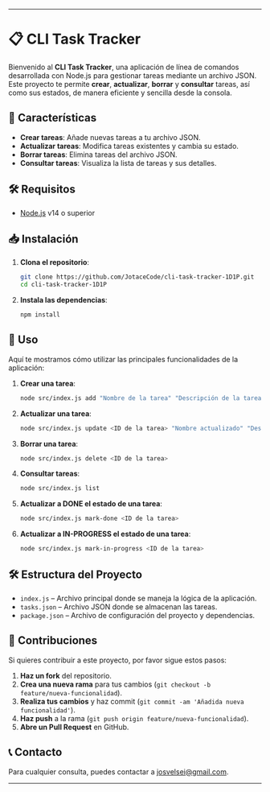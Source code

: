 

---

# 📋 CLI Task Tracker

Bienvenido al **CLI Task Tracker**, una aplicación de línea de comandos desarrollada con Node.js para gestionar tareas mediante un archivo JSON. Este proyecto te permite **crear**, **actualizar**, **borrar** y **consultar** tareas, así como sus estados, de manera eficiente y sencilla desde la consola.

## 🚀 Características

- **Crear tareas**: Añade nuevas tareas a tu archivo JSON.
- **Actualizar tareas**: Modifica tareas existentes y cambia su estado.
- **Borrar tareas**: Elimina tareas del archivo JSON.
- **Consultar tareas**: Visualiza la lista de tareas y sus detalles.

## 🛠 Requisitos

- [Node.js](https://nodejs.org/) v14 o superior

## 📥 Instalación

1. **Clona el repositorio**:

    ```bash
    git clone https://github.com/JotaceCode/cli-task-tracker-1D1P.git
    cd cli-task-tracker-1D1P
    ```

2. **Instala las dependencias**:

    ```bash
    npm install
    ```

## 🚀 Uso

Aquí te mostramos cómo utilizar las principales funcionalidades de la aplicación:

1. **Crear una tarea**:

    ```bash
    node src/index.js add "Nombre de la tarea" "Descripción de la tarea"
    ```

2. **Actualizar una tarea**:

    ```bash
    node src/index.js update <ID de la tarea> "Nombre actualizado" "Descripción actualizada" "Nuevo estado"
    ```

3. **Borrar una tarea**:

    ```bash
    node src/index.js delete <ID de la tarea>
    ```

4. **Consultar tareas**:

    ```bash
    node src/index.js list
    ```
5. **Actualizar a DONE el estado de una tarea**:

    ```bash
    node src/index.js mark-done <ID de la tarea>
    ```

6. **Actualizar a IN-PROGRESS el estado de una tarea**:

    ```bash
    node src/index.js mark-in-progress <ID de la tarea>
    ```

## 🛠 Estructura del Proyecto

- `index.js` – Archivo principal donde se maneja la lógica de la aplicación.
- `tasks.json` – Archivo JSON donde se almacenan las tareas.
- `package.json` – Archivo de configuración del proyecto y dependencias.

## 💬 Contribuciones

Si quieres contribuir a este proyecto, por favor sigue estos pasos:

1. **Haz un fork** del repositorio.
2. **Crea una nueva rama** para tus cambios (`git checkout -b feature/nueva-funcionalidad`).
3. **Realiza tus cambios** y haz commit (`git commit -am 'Añadida nueva funcionalidad'`).
4. **Haz push** a la rama (`git push origin feature/nueva-funcionalidad`).
5. **Abre un Pull Request** en GitHub.


## 📞 Contacto

Para cualquier consulta, puedes contactar a [josvelsei@gmail.com](mailto:josvelsei@gmail.com).

---

